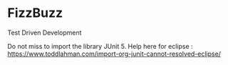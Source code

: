 # FizzBuzz
Test Driven Development

Do not miss to import the library JUnit 5. Help here for eclipse : 
https://www.toddlahman.com/import-org-junit-cannot-resolved-eclipse/
